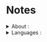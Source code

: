 # Notes

<details>
 <summary>About : </summary>
It's just a folder that I use as a "shortcut" to remember important or useful things, such as :
 <ul>
  <li>Design patterns implementation ;</li>
  <li>APIs implementation ; </li>
  <li>Sorting methods implementations ;</li>
  <li>Search methods implementation ; </li>
 </ul>
</details>

<details>
 <summary>Languages : </summary>
 <br/>
The covered languages and technologies are:
 <br/><br/>
 
<details>
 <summary>.Net and C#</summary>
 <ul>
  <li><a href="https://github.com/BriqueDeckard/Notes/tree/master/DOT_NET_Notes/01_DesignPatterns">Design patterns</a></li>
  <li><a href="https://github.com/BriqueDeckard/Notes/tree/master/DOT_NET_Notes/02_ProtoDDD">Domain Driven Design implementation</a></li>
  <li><a href="https://github.com/BriqueDeckard/Notes/tree/master/DOT_NET_Notes/04_ASPNetCore_Docker_Azure">Asp.Net + Docker + Azure</a></li>
  <li><a href="https://github.com/BriqueDeckard/Notes/tree/master/DOT_NET_Notes/05_Microsoft-GetStarted">Microsoft GetStarted</a></li>
  <li><a href="https://github.com/BriqueDeckard/Notes/tree/master/DOT_NET_Notes/06_Pipelines-dotnet-core">Azure DevOps Pipelines</a></li>
  <li><a href="https://github.com/BriqueDeckard/Notes/tree/master/DOT_NET_Notes/07_%20Searchs">Searchs</a></li>
 </ul>
</details>
<details>
<summary>Java</summary>
<ul>
 <li><a href="https://github.com/BriqueDeckard/Notes/tree/master/JAVA_Notes/01_Areas">Areas calculation</a></li>
 <li><a href="https://github.com/BriqueDeckard/Notes/tree/master/JAVA_Notes/02_Arrays">Arrays manipulation</a></li>
 <li><a href="https://github.com/BriqueDeckard/Notes/tree/master/JAVA_Notes/03_Chars">Chars manipulation</a></li>
 <li><a href="https://github.com/BriqueDeckard/Notes/tree/master/JAVA_Notes/04_Lists">List manipulation</a></li>
 <li><a href="https://github.com/BriqueDeckard/Notes/tree/master/JAVA_Notes/05_Loops">Loops</a></li>
 <li><a href="https://github.com/BriqueDeckard/Notes/tree/master/JAVA_Notes/06_Numbers">Numbers</a></li>
 <li><a href="https://github.com/BriqueDeckard/Notes/tree/master/JAVA_Notes/07_Searchs">Search methods</a></li>
 <li><a href="https://github.com/BriqueDeckard/Notes/tree/master/JAVA_Notes/09_Strings">String manipulation</a></li>
 </ul>
</details>
<details>
 <summary>Python / Pandas / Jupyter</summary>
 <ul>
  <li><a href="https://github.com/BriqueDeckard/Notes/tree/master/PYTHON_Notes/01_LinkedIn_Learning/LinkedIn">LinkedIn Learning</a></li>
  <li><a href="https://github.com/BriqueDeckard/Notes/tree/master/PYTHON_Notes/02_myPandasNotes">Pandas 01</a></li>
  <li><a href="https://github.com/BriqueDeckard/Notes/tree/master/PYTHON_Notes/04_pandas_exercises">Pandas 02</a></li>
  <li><a href="https://github.com/BriqueDeckard/Notes/tree/master/PYTHON_Notes/03_Natural-Language-Processing">NLP</a></li>
 </ul>
</details>
<details>
 <summary>Javascript / Typescript / Node</summary>
 <ul>
  <li><a href="https://github.com/BriqueDeckard/Notes/tree/master/ANGULAR_Notes/01_ANGULAR_typescript_tour-of-heroes">Tour of heroes</a></li>
  <li><a href="https://github.com/BriqueDeckard/Notes/tree/master/ANGULAR_Notes/04_ANGULAR_typescript_blogs">Blogging platform</a></li>
  <li><a href="https://github.com/BriqueDeckard/Notes/tree/master/ANGULAR_Notes/03_ANGULAR_typescript_library">Library management</a></li>
  <li><a href="https://github.com/BriqueDeckard/Notes/tree/master/ANGULAR_Notes/02_ANGULAR_typescript_bootstrap-tutorial">Bootstrap</a></li>
  <li><a href="https://github.com/BriqueDeckard/Notes/tree/master/ANGULAR_Notes/05_ANGULAR_TypeScript_OpenClassroom">OpenClassroom Tutorials</a></li>
  <li><a href="https://github.com/BriqueDeckard/Notes/tree/master/ANGULAR%20and%20NODES_Notes/06_NODE_API">Node API</a></li>
 </ul>
</details>
 </details>
